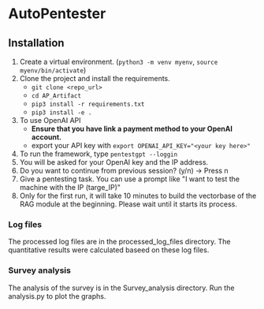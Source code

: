 # AutoPentester


<!-- Quick Start -->
## Installation
1. Create a virtual environment. (`python3 -m venv myenv`, `source myenv/bin/activate`)
2. Clone the project and install the requirements.
     - `git clone <repo_url>`
     - `cd AP_Artifact`
     - `pip3 install -r requirements.txt`
     - `pip3 install -e .`
3. To use OpenAI API
   - **Ensure that you have link a payment method to your OpenAI account.**
   - export your API key with `export OPENAI_API_KEY="<your key here>"`
4. To run the framework, type  `pentestgpt --loggin`
5. You will be asked for your OpenAI key and the IP address.
6. Do you want to continue from previous session? (y/n) -> Press n
7. Give a pentesting task. You can use a prompt like "I want to test the machine with the IP (targe_IP)"
8. Only for the first run, it will take 10 minutes to build the vectorbase of the RAG module at the beginning. Please wait until it starts its process.

### Log files
The processed log files are in the processed_log_files directory.
The quantitative results were calculated baseed on these log files.

### Survey analysis
The analysis of the survey is in the Survey_analysis directory.
Run the analysis.py to plot the graphs.
